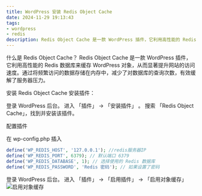 ```yaml
---
title: WordPress 安装 Redis Object Cache
date: 2024-11-29 19:13:43
tags:
- wordpress
- redis
description: Redis Object Cache 是一款 WordPress 插件，它利用高性能的 Redis 数据库来缓存 WordPress 对象，从而显著提升网站的访问速度。
---
```

什么是 Redis Object Cache？
Redis Object Cache 是一款 WordPress 插件，它利用高性能的 Redis 数据库来缓存 WordPress 对象，从而显著提升网站的访问速度。通过将频繁访问的数据存储在内存中，减少了对数据库的查询次数，有效缓解了服务器压力。

安装 Redis Object Cache
安装插件：

登录 WordPress 后台。
进入 「插件」 -> 「安装插件」 。
搜索 「Redis Object Cache」，找到并安装该插件。

配置插件

在 wp-config.php 插入
``` php
define('WP_REDIS_HOST', '127.0.0.1'); //redis服务器IP
define('WP_REDIS_PORT', 6379); // 默认端口 6379
define('WP_REDIS_DATABASE', 1); // 选择使用的 Redis 数据库
define('WP_REDIS_PASSWORD', 'Redis 密码'); // 如果设置了密码
```
登录 WordPress 后台。
进入 「插件」 -> 「启用插件」 -> 「启用对象缓存」
![启用对象缓存](/images/20241129191343.png)